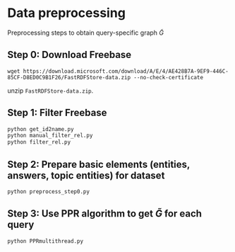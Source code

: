 # Data preprocessing
Preprocessing steps to obtain query-specific graph $\widetilde{G}$

## Step 0: Download Freebase

```
wget https://download.microsoft.com/download/A/E/4/AE428B7A-9EF9-446C-85CF-D8ED0C9B1F26/FastRDFStore-data.zip --no-check-certificate
```

unzip `FastRDFStore-data.zip`.

## Step 1: Filter Freebase
```python
python get_id2name.py
python manual_filter_rel.py
python filter_rel.py
```

## Step 2: Prepare basic elements (entities, answers, topic entities) for dataset
```python
python preprocess_step0.py 
```

## Step 3: Use PPR algorithm to get $\widetilde{G}$ for each query
```python
python PPRmultithread.py
```
